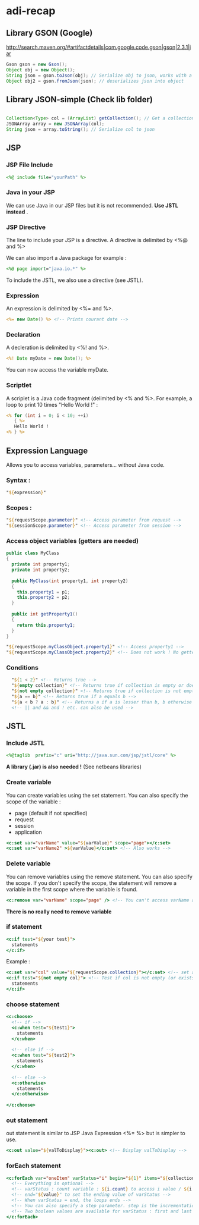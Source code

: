 # adi-recap

## Library GSON (Google) 

http://search.maven.org/#artifactdetails|com.google.code.gson|gson|2.3.1|jar

```JAVA
Gson gson = new Gson();
Object obj = new Object();
String json = gson.toJson(obj); // Serialize obj to json, works with a collection
Object obj2 = gson.fromJson(json); // deserializes json into object
```

## Library JSON-simple (Check lib folder)

```JAVA

Collection<Type> col = (ArrayList) getCollection(); // Get a collection of objects
JSONArray array = new JSONArray(col);
String json = array.toString(); // Serialize col to json
```

## JSP

### JSP File Include

```JSP
<%@ include file="yourPath" %>
```

### Java in your JSP

We can use Java in our JSP files but it is not recommended. **Use JSTL instead** . 

### JSP Directive

The line to include your JSP is a directive. A directive is delimited by <%@ and %>

We can also import a Java package for example :

```JSP
<%@ page import="java.io.*" %>
```

To include the JSTL, we also use a directive (see JSTL).

### Expression

An expression is delimited by <%= and %>. 

```JSP
<%= new Date() %> <!-- Prints courant date -->
```

### Declaration 

A decleration is delimited by <%! and %>.

```JSP 
<%! Date myDate = new Date(); %>
```

You can now access the variable myDate.

### Scriptlet

A scriplet is a Java code fragment (delimited by <% and %>. For example, a loop to print 10 times "Hello World !" :

```JSP
<% for (int i = 0; i < 10; ++i) 
   { %>
   Hello World !
<% } %>
```

## Expression Language

Allows you to access variables, parameters... without Java code.

### Syntax :

```JSP
"${expression}"
```

### Scopes :

```JSP
"${requestScope.parameter}" <!-- Access parameter from request -->
"${sessionScope.parameter}" <!-- Access parameter from session -->
```

### Access object variables (getters are needed)

```JAVA
public class MyClass
{
  private int property1;
  private int property2;
  
  public MyClass(int property1, int property2)
  {
    this.property1 = p1;
    this.property2 = p2;
  }
  
  public int getProperty1()
  {
    return this.property1;
  }
}
```

```JSP
"${requestScope.myClassObject.property1}" <!-- Access property1 -->
"${requestScope.myClassObject.property2}" <!-- Does not work ! No getter for property2 -->
```

### Conditions

```JSP
  "${1 < 2}" <!-- Returns true -->
  "${empty collection}" <!-- Returns true if collection is empty or does not exist -->
  "${not empty collection}" <!-- Returns true if collection is not empty or exists -->
  "${a == b}" <!-- Returns true if a equals b -->
  "${a < b ? a : b}" <!-- Returns a if a is lesser than b, b otherwise -->
  <!-- || and && and ! etc. can also be used -->
```


## JSTL

### Include JSTL

```JSP
<%@taglib  prefix="c" uri="http://java.sun.com/jsp/jstl/core" %>
```

**A library (.jar) is also needed !** (See netbeans libraries)

### Create variable

You can create variables using the set statement. You can also specify the scope of the variable :
* page (default if not specified)
* request
* session
* application

```JSP
<c:set var="varName" value="${varValue}" scope="page"></c:set>
<c:set var="varName2" >${varValue}</c:set> <!-- Also works -->

```

### Delete variable

You can remove variables using the remove statement. You can also specify the scope. If you don't specify the scope, the statement will remove a variable in the first scope where the variable is found.

```JSP
<c:remove var="varName" scope="page" /> <!-- You can't access varName anymore -->
```

**There is no really need to remove variable**

### if statement

```JSP
<c:if test="${your test}">
  statements
</c:if>
```

Example : 

```JSP
<c:set var="col" value="${requestScope.collection}"></c:set> <!-- set a collection from requestScope -->
<c:if test="${not empty col}"> <!-- Test if col is not empty (or exists) -->
  statements
</c:if>

```

### choose statement

```JSP
<c:choose>
  <!-- if -->
  <c:when test="${test1}"> 
    statements
  </c:when>
  
  <!-- else if -->
  <c:when test="${test2}">
    statements
  </c:when>
  
  <!-- else -->
  <c:otherwise>
    statements
  </c:otherwise>
  
</c:choose>
```

### out statement

out statement is similar to JSP Java Expression <%= %> but is simpler to use.

```JSP
<c:out value="${valToDisplay}"><c:out> <!-- Display valToDisplay -->
```
 
### forEach statement


```JSP
<c:forEach var="oneItem" varStatus="i" begin="${1}" items="${collection}">
  <!-- Everything is optional -->
  <!-- varStatus : count variable : ${i.count} to access i value / ${i.index} to access i index (loop index) -->
  <!-- end="${value}" to set the ending value of varStatus -->
  <!-- When varStatus = end, the loops ends -->
  <!-- You can also specify a step parameter. step is the incrementation number for varStatus -->
  <!-- Two boolean values are available for varStatus : first and last (true if first element, or last one )-->
</c:forEach>
```

